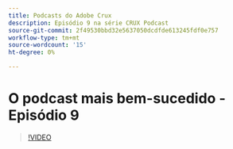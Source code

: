 ```yaml
---
title: Podcasts do Adobe Crux
description: Episódio 9 na série CRUX Podcast
source-git-commit: 2f49530bbd32e5637050dcdfde613245fdf0e757
workflow-type: tm+mt
source-wordcount: '15'
ht-degree: 0%

---
```


# O podcast mais bem-sucedido - Episódio 9

>[!VIDEO](https://video.tv.adobe.com/v/3429770?quality=12learn=on)
